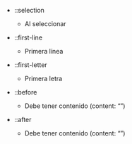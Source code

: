 - ::selection

  - Al seleccionar

- ::first-line

  - Primera línea

- ::first-letter

  - Primera letra

- ::before

  - Debe tener contenido (content: “”)

- ::after

  - Debe tener contenido (content: “”)
